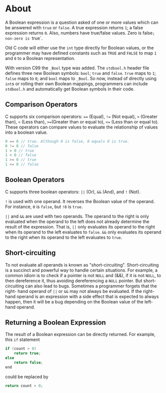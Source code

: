 # About

A Boolean expression is a question asked of one or more values which can be
answered with `true` or `false`. A true expression returns `1`; a false
expression returns `0`. Also, numbers have true/false values. Zero is false`;
non-zero is `true`. 

Old C code will either use the `int` type directly for Boolean values, or the
programmer may have defined constants such as `TRUE` and `FALSE` to map `1` and
`0` to a Boolean representation.

With version C99 the `_Bool` type was added. The `stdbool.h` header file defines
three new Boolean symbols: `bool`; `true` and `false`. `true` maps to `1`;
`false` maps to `0`; and `bool` maps to `_Bool`. So now, instead of directly using 
`int`s or rolling their own Boolean mappings, programmers can include `stdbool.h`
and automatically get Boolean symbols in their code.

## Comparison Operators

C supports six comparison operators: `==` (Equal), `!=` (Not equal), `>` (Greater
than), `<` (Less than), `>=`(Greater than or equal to), `<=` (Less than or equal
to). These operators can compare values to evaluate the relationship of values
into a boolean value.

```c
0 == 0 // true. Although 0 is false, 0 equals 0 is true.
0 != 0 // false
1 > 0 // true
1 < 0 // false
1 >= 0 // true
1 <= 0 // false
```

## Boolean Operators

C supports three boolean operators: `||` (Or), `&&` (And), and `!` (Not). 

`!` is used with one operand. It reverses the Boolean value of the operand. For
instance, `0` is `false`, but `!0` is `true`.

`||` and `&&` are used with two operands. The operand to the right is only
evaluated when the operand to the left does not already determine the result of
the expression. That is, `||` only evaluates its operand to the right when its
operand to the left evaluates to `false`. `&&` only evaluates its operand to the
right when its operand to the left evaluates to `true`.


## Short-circuiting

To not evaluate all operands is known as "short-circuiting". Short-circuiting is a
succinct and powerful way to handle certain situations. For example, a common
idiom is to check if a pointer is not `NULL` and (&&), if it is not `NULL`, to
then dereference it, thus avoiding dereferencing a `NULL` pointer. But short-
circuiting can also lead to bugs. Sometimes a programmer forgets that the right-
hand operand of `||` or `&&` may not always be evaluated. If the right-hand
operand is an expression with a side effect that is expected to always happen,
then it will be a bug depending on the Boolean value of the left-hand operand.


## Returning a Boolean Expression

The result of a Boolean expression can be directly returned. For example, this
`if` statement

```c
if (count > 0)
    return true;
else
    return false;
end
```

could be replaced by

```c
return count > 0;
```
